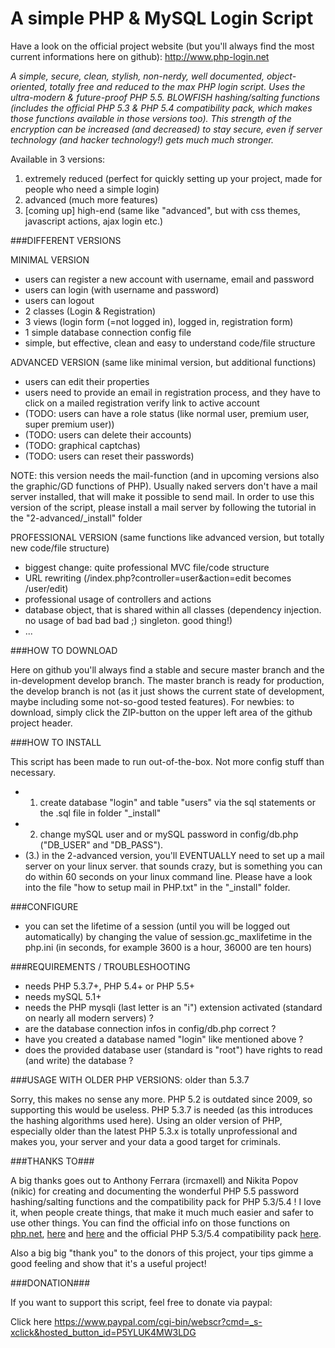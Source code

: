 # A simple PHP & MySQL Login Script #

Have a look on the official project website (but you'll always find the most current informations here on github):
http://www.php-login.net

*A simple, secure, clean, stylish, non-nerdy, well documented, object-oriented, totally free and reduced to the max PHP login script.
Uses the ultra-modern & future-proof PHP 5.5. BLOWFISH hashing/salting functions (includes the official PHP 5.3 & PHP 5.4 compatibility
pack, which makes those functions available in those versions too). This strength of the encryption can be increased (and decreased) to
stay secure, even if server technology (and hacker technology!) gets much much stronger.*

Available in 3 versions: 

1. extremely reduced (perfect for quickly setting up your project, made for people who need a simple login)
2. advanced (much more features)
3. [coming up] high-end (same like "advanced", but with css themes, javascript actions, ajax login etc.)

###DIFFERENT VERSIONS

MINIMAL VERSION
* users can register a new account with username, email and password
* users can login (with username and password)
* users can logout
* 2 classes (Login & Registration)
* 3 views (login form (=not logged in), logged in, registration form)
* 1 simple database connection config file
* simple, but effective, clean and easy to understand code/file structure

ADVANCED VERSION (same like minimal version, but additional functions)
* users can edit their properties
* users need to provide an email in registration process, and they have to click on a mailed registration verify link to active account
* (TODO: users can have a role status (like normal user, premium user, super premium user))
* (TODO: users can delete their accounts)
* (TODO: graphical captchas)
* (TODO: users can reset their passwords)

NOTE: this version needs the mail-function (and in upcoming versions also the graphic/GD functions of PHP).
Usually naked servers don't have a mail server installed, that will make it possible to send mail.
In order to use this version of the script, please install a mail server by following the tutorial in the "2-advanced/_install" folder

PROFESSIONAL VERSION (same functions like advanced version, but totally new code/file structure)
* biggest change: quite professional MVC file/code structure
* URL rewriting (/index.php?controller=user&action=edit becomes /user/edit)
* professional usage of controllers and actions
* database object, that is shared within all classes (dependency injection. no usage of bad bad bad ;) singleton. good thing!)
* ...

###HOW TO DOWNLOAD

Here on github you'll always find a stable and secure master branch and the in-development develop branch.
The master branch is ready for production, the develop branch is not (as it just shows the current state of development,
maybe including some not-so-good tested features). For newbies: to download, simply click the ZIP-button on the upper left area of the
github project header.

###HOW TO INSTALL

This script has been made to run out-of-the-box. Not more config stuff than necessary.

* 1. create database "login" and table "users" via the sql statements or the .sql file in folder "_install"
* 2. change mySQL user and or mySQL password in config/db.php ("DB_USER" and "DB_PASS").
* (3.) in the 2-advanced version, you'll EVENTUALLY need to set up a mail server on your linux server. that sounds crazy, but is
something you can do within 60 seconds on your linux command line. Please have a look into the file "how to setup mail in PHP.txt"
in the "_install" folder.

###CONFIGURE

* you can set the lifetime of a session (until you will be logged out automatically) by changing the value of session.gc_maxlifetime in the php.ini (in seconds, for example 3600 is a hour, 36000 are ten hours)

###REQUIREMENTS / TROUBLESHOOTING

* needs PHP 5.3.7+, PHP 5.4+ or PHP 5.5+
* needs mySQL 5.1+
* needs the PHP mysqli (last letter is an "i") extension activated (standard on nearly all modern servers) ?
* are the database connection infos in config/db.php correct ?
* have you created a database named "login" like mentioned above ?
* does the provided database user (standard is "root") have rights to read (and write) the database ?

###USAGE WITH OLDER PHP VERSIONS: older than 5.3.7

Sorry, this makes no sense any more. PHP 5.2 is outdated since 2009, so supporting this would be useless.
PHP 5.3.7 is needed (as this introduces the hashing algorithms used here). Using an older version of PHP,
especially older than the latest PHP 5.3.x is totally unprofessional and makes you, your server and your data
a good target for criminals.

###THANKS TO###

A big thanks goes out to Anthony Ferrara (ircmaxell) and Nikita Popov (nikic) for creating and documenting the wonderful PHP 5.5 password
hashing/salting functions and the compatibility pack for PHP 5.3/5.4 ! I love it, when people create things, that make it much much easier
and safer to use other things. You can find the official info on those functions on [php.net](https://wiki.php.net/rfc/password_hash), [here](http://benwerd.com/2012/09/12/more-secure-password-hashing-in-php-5-5/) and
[here]() and the official PHP 5.3/5.4 compatibility pack [here](https://github.com/ircmaxell/password_compat/blob/master/lib/password.php).

Also a big big "thank you" to the donors of this project, your tips gimme a good feeling and show that it's a useful project!

###DONATION###

If you want to support this script, feel free to donate via paypal:

Click here https://www.paypal.com/cgi-bin/webscr?cmd=_s-xclick&hosted_button_id=P5YLUK4MW3LDG
